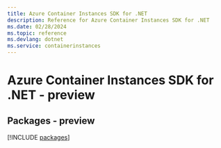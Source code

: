 ```yaml
---
title: Azure Container Instances SDK for .NET
description: Reference for Azure Container Instances SDK for .NET
ms.date: 02/28/2024
ms.topic: reference
ms.devlang: dotnet
ms.service: containerinstances
---
```

# Azure Container Instances SDK for .NET - preview
## Packages - preview
[!INCLUDE [packages](container-instances-index.md)]
